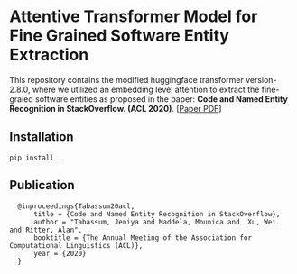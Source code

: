 # Attentive Transformer Model for Fine Grained Software Entity Extraction

This repository contains the modified huggingface transformer version-2.8.0, where we utilized an embedding level attention to extract the fine-graied software entities as proposed in the paper:  **Code and Named Entity Recognition in  StackOverflow. (ACL 2020)**.  [[Paper PDF](https://arxiv.org/pdf/2005.01634.pdf)]

## Installation

```
pip install .
```

## Publication


      @inproceedings{Tabassum20acl,
          title = {Code and Named Entity Recognition in StackOverflow},
          author = "Tabassum, Jeniya and Maddela, Mounica and  Xu, Wei  and Ritter, Alan",
          booktitle = {The Annual Meeting of the Association for Computational Linguistics (ACL)},
          year = {2020}
      }

